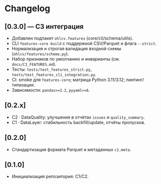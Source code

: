 # Changelog

## [0.3.0] — C3 интеграция

* Добавлен подпакет `ohlcv.features` (core/cli/schema/utils).
* CLI `features-core build` с поддержкой CSV/Parquet и флага `--strict`.
* Нормализация и строгая валидация входной схемы (`ohlcv/features/schema.py`).
* Набор признаков по умолчанию и инварианты (см. `docs/C3_FEATURES.md`).
* Тесты: `tests/test_features_strict.py`, `tests/test_features_cli_integration.py`.
* CI: smoke для `features-core`; матрица Python 3.11/3.12; линтинг/типизация.
* Зависимости: `pandas>=2.2`, `pyyaml>=6`.

## [0.2.x]

* C2 · DataQuality: улучшения в отчётах `issues` и `quality_summary`.
* C1 · DataLayer: стабильность backfill/update, отчёты пропусков.

## [0.2.0]

* Стандартизация формата Parquet и метаданных `c1.meta`.

## [0.1.0]

* Инициализация репозитория: C1/C2.
